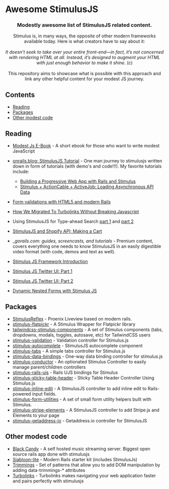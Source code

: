 # Awesome StimulusJS
<div align="center">
  <h3>Modestly awesome list of StimulusJS related content.</h3>
  <div>
    Stimulus is, in many ways, the opposite of other modern frameworks available today. Here is what creators have to say about it:
  </div>
  <br />
  <div>
    <i>It doesn’t seek to take over your entire front-end—in fact, it’s not concerned with rendering HTML at all. Instead, it’s designed to augment your HTML with just enough behavior to make it shine. </i> (c)
  </div>
  <br />
  <div>
    This repository aims to showcase what is possible with this approach and link any other helpful content for your modest JS journey.
  </div>
</div>

## Contents

  - [Reading](#reading)
  - [Packages](#packages)
  - [Other modest code](#other-modest-code)

## Reading
- [Modest Js E-Book](https://modestjs.works/) - A short ebook for those who want to write modest JavaScript
- [onrails.blog: StimulusJS Tutorial](https://onrails.blog/stimulus-js-tutorials/) - One man journey to stimulusjs written down in form of tutorials (with demo's and code!!!). My favorite tutorials include:

  - [Building a Progressive Web App with Rails and Stimulus](https://onrails.blog/2019/05/06/hnpwa-with-rails-and-stimulus-introduction/) 
  - [Stimulus + ActionCable + ActiveJob: Loading Asynchronous API Data](https://onrails.blog/2019/02/19/stimulus-actioncable-activejob-loading-asynchronous-api-data/)
- [Form validations with HTML5 and modern Rails](https://www.jorgemanrubia.com/2019/02/16/form-validations-with-html5-and-modern-rails/)
- [How We Migrated To Turbolinks Without Breaking Javascript](https://www.honeybadger.io/blog/turbolinks/)
- Using StimulusJS for Type-ahead Search [part 1](http://mccollester.com/2019/02/11/using-stimulusjs-type-ahead-search/) and [part 2](http://mccollester.com/2019/02/13/using-stimulusjs-for-type-ahead-search-2-2/)
- [StimulusJS and Shopify API; Making a Cart](https://cloudsh.com/eleventy/stimulusjs_and_shopify_api.html)
- __gorails.com: guides, screencasts, and tutorials_ - Premium content, covers everything one needs to know StimulusJS in an easily digestible video format (with code, demos and text as well).
- [Stimulus JS Framework Introduction](https://gorails.com/episodes/stimulus-js-framework-introduction?autoplay=1)
- [Stimulus JS Twitter UI: Part 1](https://gorails.com/episodes/stimulus-js-twitter-ui-part-1)
- [Stimulus JS Twitter UI: Part 2](https://gorails.com/episodes/stimulus-js-twitter-ui-part-2)
- [Dynamic Nested Forms with Stimulus JS](https://gorails.com/episodes/dynamic-nested-forms-with-stimulus-js)

## Packages
- [StimulusReflex](https://github.com/hopsoft/stimulus_reflex) - Proenix Liveview based on modern rails.
- [stimulus-flatpickr](https://github.com/adrienpoly/stimulus-flatpickr) - A Stimulus Wrapper for Flatpickr library
- [tailwindcss-stimulus-components](https://github.com/excid3/tailwindcss-stimulus-components) - A set of Stimulus components (tabs, dropdowns, modals, toggles, autosave, etc) for TailwindCSS users
- [stimulus-validation](https://github.com/jwald1/stimulus-validation) - Validation controller for Stimulus.js
- [stimulus-autocomplete](https://github.com/afcapel/stimulus-autocomplete) - StimulusJS autocomplete component
- [stimulus-tabs](https://github.com/jwald1/stimulus-tabs) - A simple tabs controller for Stimulus.js
- [stimulus-data-bindings](https://gitlab.com/initforthe/stimulus-data-bindings) - One-way data binding controller for stimulus.js
- [stimulus-conductor](https://github.com/adrienpoly/stimulus-conductor) - An optionated Stimulus Controller to easily manage parent/children controllers
- [stimulus-rails-ujs](https://gitlab.com/initforthe/stimulus-rails-ujs) - Rails UJS bindings for Stimulus
- [stimulus-sticky-table-header](https://github.com/johnbeatty/stimulus-sticky-table-header) - Sticky Table Header Controller Using Stimulus.js
- [stimulus-inline-edit](https://github.com/eelcoj/stimulus-inline-edit) - A StimulusJS controller to add inline edit to Rails-powered input fields.
- [stimulus-form-utilities](https://github.com/eelcoj/stimulus-form-utilities) - A set of small form utility helpers built with Stimulus.
- [stimulus-stripe-elements](https://github.com/eelcoj/stimulus-stripe-elements) - A StimulusJS controller to add Stripe.js and Elements to your page
- [stimulus-getaddress-io](https://gitlab.com/initforthe/stimulus-getaddress-io) - Getaddress.io controller for StimulusJS


## Other modest code
- [Black Candy](https://github.com/aidewoode/black_candy) - A self hosted music streaming server. Biggest open source rails app done with stimulusjs
- [Sjabloon-lite](https://github.com/eelcoj/sjabloon-lite) - Modern Rails starter kit (includes StimulusJs) 
- [Trimmings](https://github.com/postlight/trimmings) - Set of patterns that allow you to add DOM manipulation by adding data-trimmings-* attributes
- [Turbolinks](https://github.com/turbolinks/turbolinks) - Turbolinks makes navigating your web application faster and pairs perfectly with stimulusjs
